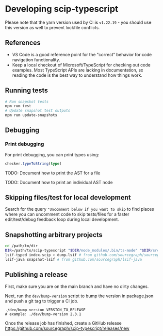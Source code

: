 # Developing scip-typescript

Please note that the yarn version used by CI is `v1.22.19` - you should use this version as well to prevent lockfile conflicts.

## References

- VS Code is a good reference point for the "correct" behavior
  for code navigation functionality.
- Keep a local checkout of Microsoft/TypeScript for checking out code examples.
  Most TypeScript APIs are lacking in documentation,
  so reading the code is the best way to understand how things work.

## Running tests

```sh
# Run snapshot tests
npm run test
# Update snapshot test outputs
npm run update-snapshots
```

## Debugging

### Print debugging

For print debugging, you can print types using:

```typescript
checker.typeToString(type)
```

TODO: Document how to print the AST for a file

TODO: Document how to print an individual AST node

## Skipping files/test for local development

Search for the query `"Uncomment below if you want to skip` to find places where
you can uncomment code to skip tests/files for a faster edit/test/debug feedback
loop during local development.

## Snapshotting arbitrary projects

```sh
cd /path/to/dir
DIR=/path/to/scip-typescript "$DIR/node_modules/.bin/ts-node" "$DIR/src/main.ts" index # add --yarn-workspaces if applicable
lsif-typed index.scip > dump.lsif # from github.com/sourcegraph/sourcegraph/lib/codeintel/tools/lsif-typed
lsif-java snapshot-lsif # from github.com/sourcegraph/lsif-java
```

## Publishing a release

First, make sure you are on the main branch and have no dirty changes.

Next, run the `dev/bump-version` script to bump the version in package.json and
push a git tag to trigger a CI job.

```
./dev/bump-version VERSION_TO_RELEASE
# example: ./dev/bump-version 2.3.1
```

Once the release job has finished, create a GitHub release
https://github.com/sourcegraph/scip-typescript/releases/new
